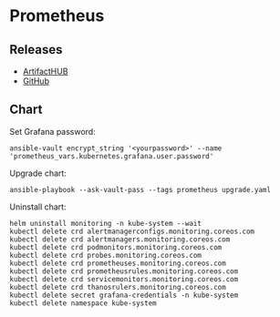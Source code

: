 # Prometheus

## Releases

- [ArtifactHUB](https://artifacthub.io/packages/helm/prometheus-community/kube-prometheus-stack)
- [GitHub](https://github.com/prometheus-community/helm-charts/releases)

## Chart

Set Grafana password:

```shell
ansible-vault encrypt_string '<yourpassword>' --name 'prometheus_vars.kubernetes.grafana.user.password'
```

Upgrade chart:

```shell
ansible-playbook --ask-vault-pass --tags prometheus upgrade.yaml
```

Uninstall chart:

```shell
helm uninstall monitoring -n kube-system --wait
kubectl delete crd alertmanagerconfigs.monitoring.coreos.com
kubectl delete crd alertmanagers.monitoring.coreos.com
kubectl delete crd podmonitors.monitoring.coreos.com
kubectl delete crd probes.monitoring.coreos.com
kubectl delete crd prometheuses.monitoring.coreos.com
kubectl delete crd prometheusrules.monitoring.coreos.com
kubectl delete crd servicemonitors.monitoring.coreos.com
kubectl delete crd thanosrulers.monitoring.coreos.com
kubectl delete secret grafana-credentials -n kube-system
kubectl delete namespace kube-system
```
